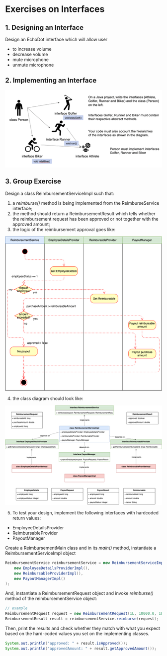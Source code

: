# Exercises on  Interfaces

## 1. Designing an Interface
Design an EchoDot interface which will allow user
* to increase volume
* decrease volume
* mute microphone
* unmute microphone

## 2. Implementing an Interface
![Exercise No. 2](./exercise2.png "Exercise No. 2")

## 3. Group Exercise
Design a class ReimbursementServiceImpl such that:
1. a _reimburse()_ method is being implemented from the ReimburseService interface;
2. the method should return a ReimbursementResult which tells whether the reimbursement request has been approved or not together with the approved amount;
3. the logic of the reimbursement approval goes like:

![Reimbursement Activity Diagram](./reimbursement-activity-diagram.png "Reimbursement Activity Diagram")

4. the class diagram should look like:

![Reimbursement Class Diagram](./reimbursement-service-class-diagram.png "Reimbursement Class Diagram")

5. To test your design, implement the following interfaces with hardcoded return values:
* EmployeeDetailsProvider
* ReimbursableProvider
* PayoutManager

Create a ReimbursementMain class and in its _main()_ method, instantiate a ReimbursementServiceImpl object

```java
ReimbursementService reimbursementService = new ReimbursementServiceImpl(
    new EmployeeDetailsProviderImpl(),
    new ReimbursableProviderImpl(),
    new PayoutManagerImpl()
);
```

And, instantiate a ReimbursementRequest object and invoke _reimburse()_ method of the reimbursementService object:

```java
// example
ReimbursementRequest request = new ReimbursementRequest(1L, 10000.0, 1L);
ReimbursementResult result = reimbursementService.reimburse(request);
```

Then, print the results and check whether they match with what you expect based on the hard-coded values you set on the implementing classes.
```java
System.out.println("approved: " + result.isApproved());
System.out.println("approvedAmount: " + result.getApprovedAmount());
```
